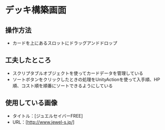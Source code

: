 # デッキ構築画面
## 操作方法
- カードを上にあるスロットにドラッグアンドドロップ
## 工夫したところ
- スクリプタブルオブジェクトを使ってカードデータを管理している
- ソートボタンをクリックしたときの処理をUnityActionを使って入手順、HP順、コスト順を順番にソートできるようにしている
## 使用している画像
- タイトル：[ジュエルセイバーFREE]
- URL：[http://www.jewel-s.jp/]
